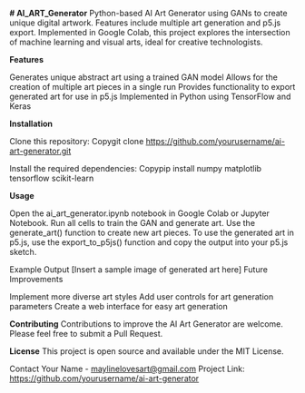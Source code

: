 **# AI_ART_Generator**
Python-based AI Art Generator using GANs to create unique digital artwork. Features include multiple art generation and p5.js export. Implemented in Google Colab, this project explores the intersection of machine learning and visual arts, ideal for creative technologists.

**Features**

Generates unique abstract art using a trained GAN model
Allows for the creation of multiple art pieces in a single run
Provides functionality to export generated art for use in p5.js
Implemented in Python using TensorFlow and Keras

**Installation**

Clone this repository:
Copygit clone https://github.com/yourusername/ai-art-generator.git

Install the required dependencies:
Copypip install numpy matplotlib tensorflow scikit-learn


**Usage**

Open the ai_art_generator.ipynb notebook in Google Colab or Jupyter Notebook.
Run all cells to train the GAN and generate art.
Use the generate_art() function to create new art pieces.
To use the generated art in p5.js, use the export_to_p5js() function and copy the output into your p5.js sketch.

Example Output
[Insert a sample image of generated art here]
Future Improvements

Implement more diverse art styles
Add user controls for art generation parameters
Create a web interface for easy art generation

**Contributing**
Contributions to improve the AI Art Generator are welcome. Please feel free to submit a Pull Request.

**License**
This project is open source and available under the MIT License.

Contact
Your Name - maylinelovesart@gmail.com
Project Link: https://github.com/yourusername/ai-art-generator
